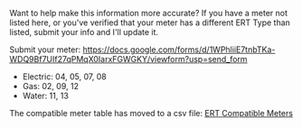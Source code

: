 Want to help make this information more accurate? If you have a meter not listed here, or you've verified that your meter has a different ERT Type than listed, submit your info and I'll update it.

Submit your meter: https://docs.google.com/forms/d/1WPhliiE7tnbTKa-WDQ9Bf7UIf27qPMqX0IarxFGWGKY/viewform?usp=send_form

 * Electric: 04, 05, 07, 08
 * Gas: 02, 09, 12
 * Water: 11, 13

The compatible meter table has moved to a csv file: [ERT Compatible Meters](https://github.com/bemasher/rtlamr/blob/master/meters.csv)
